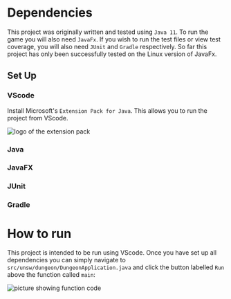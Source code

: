 # Dependencies

This project was originally written and tested using `Java 11`. To run the game you will also need `JavaFx`. If you wish to run the test files or view test coverage, you will also need `JUnit` and `Gradle` respectively. So far this project has only been successfully tested on the Linux version of JavaFx.

## Set Up

### VScode
Install Microsoft's `Extension Pack for Java`. This allows you to run the project from VScode.

![logo of the extension pack](https://user-images.githubusercontent.com/68456230/220223803-34f16355-98f5-4afe-b669-e0f8af25f75c.png)

### Java

### JavaFX

### JUnit

### Gradle


# How to run
This project is intended to be run using VScode. Once you have set up all dependencies you can simply navigate to `src/unsw/dungeon/DungeonApplication.java` and click the button labelled `Run` above the function called `main`:

![picture showing function code](https://user-images.githubusercontent.com/68456230/220223066-7becc2df-dc72-4457-a2e0-a4600a118581.png)
